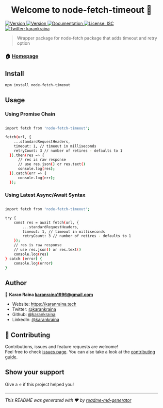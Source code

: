 <h1 align="center">Welcome to node-fetch-timeout 👋</h1>
<p>
  <a href="https://circleci.com/gh/karankraina/node-fetch-timeout/tree/master" target="_blank">
    <img alt="Version" src="https://circleci.com/gh/karankraina/node-fetch-timeout/tree/master.svg?style=svg">
  </a>
  <a href="https://www.npmjs.com/package/node-fetch-timeout" target="_blank">
    <img alt="Version" src="https://img.shields.io/npm/v/node-fetch-timeout.svg">
  </a>
  <a href="https://github.com/karankraina/node-fetch-timeout/blob/master/README.md" target="_blank">
    <img alt="Documentation" src="https://img.shields.io/badge/documentation-yes-brightgreen.svg" />
  </a>
  <a href="#" target="_blank">
    <img alt="License: ISC" src="https://img.shields.io/badge/License-ISC-yellow.svg" />
  </a>
  <a href="https://twitter.com/karankraina" target="_blank">
    <img alt="Twitter: karankraina" src="https://img.shields.io/twitter/follow/karankraina.svg?style=social" />
  </a>
</p>

> Wrapper package for node-fetch package that adds timeout and retry option

### 🏠 [Homepage](https://github.com/karankraina/node-fetch-timeout)

## Install

```sh
npm install node-fetch-timeout
```

## Usage


### Using Promise Chain

```sh

import fetch from 'node-fetch-timeout';

fetch(url, {
    ...standardRequestHeaders,
    timeout: 1, // timeout in milliseconds
    retryCount: 3 // number of retires - defaults to 1
  }).then(res => {
      // res is raw response
      // use res.json() or res.text()
      console.log(res);
  }).catch(err => { 
      console.log(err); 
  });

```
### Using Latest Async/Await Syntax

```sh

import fetch from 'node-fetch-timeout';

try {
    const res = await fetch(url, {
        ...standardRequestHeaders,
        timeout: 1, // timeout in milliseconds
        retryCount: 3 // number of retires - defaults to 1
    });
    // res is raw response
    // use res.json() or res.text()
    console.log(res)
} catch (error) {
    console.log(error)
}

```


## Author

👤 **Karan Raina <karanraina1996@gmail.com>**

* Website: https://karanraina.tech
* Twitter: [@karankraina](https://twitter.com/karankraina)
* Github: [@karankraina](https://github.com/karankraina)
* LinkedIn: [@karankraina](https://linkedin.com/in/karankraina)

## 🤝 Contributing

Contributions, issues and feature requests are welcome!<br />Feel free to check [issues page](https://github.com/karankraina/node-fetch-timeout/issues). You can also take a look at the [contributing guide](https://github.com/karankraina/node-fetch-timeout/blob/master/CONTRIBUTING.md).

## Show your support

Give a ⭐️ if this project helped you!

***
_This README was generated with ❤️ by [readme-md-generator](https://github.com/kefranabg/readme-md-generator)_